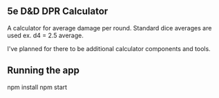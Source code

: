 ## 5e D&D DPR Calculator

A calculator for average damage per round. Standard dice averages are used ex. d4 = 2.5 average.

I've planned for there to be additional calculator components and tools.

## Running the app

npm install
npm start
